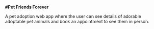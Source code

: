 **#Pet Friends Forever**

A pet adoption web app where the user can see details of adorable adoptable pet animals and book an appointment to see them in person.

